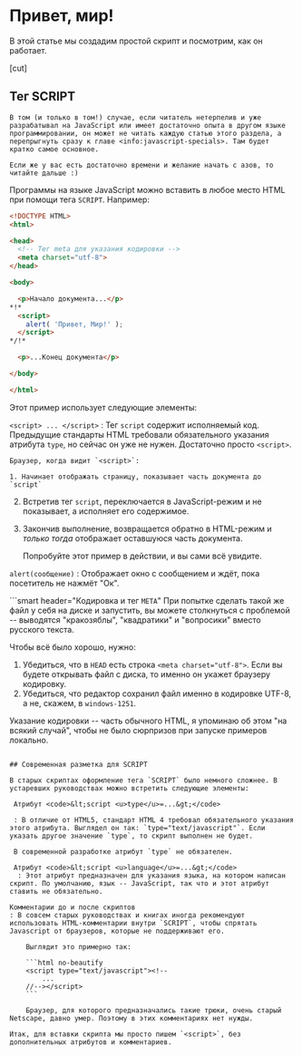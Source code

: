 # Привет, мир!

В этой статье мы создадим простой скрипт и посмотрим, как он работает.

[cut]

## Тег SCRIPT

```smart header="А побыстрее?"
В том (и только в том!) случае, если читатель нетерпелив и уже разрабатывал на JavaScript или имеет достаточно опыта в другом языке программировании, он может не читать каждую статью этого раздела, а перепрыгнуть сразу к главе <info:javascript-specials>. Там будет кратко самое основное.

Если же у вас есть достаточно времени и желание начать с азов, то читайте дальше :)
```

Программы на языке JavaScript можно вставить в любое место HTML при помощи тега `SCRIPT`. Например:

```html run height=100
<!DOCTYPE HTML>
<html>

<head>
  <!-- Тег meta для указания кодировки -->
  <meta charset="utf-8">
</head>

<body>

  <p>Начало документа...</p>
*!*
  <script>
    alert( 'Привет, Мир!' );
  </script>
*/!*

  <p>...Конец документа</p>

</body>

</html>
```

Этот пример использует следующие элементы:

<code>&lt;script&gt; ... &lt;/script&gt;</code>
: Тег `script` содержит исполняемый код. Предыдущие стандарты HTML требовали обязательного указания атрибута `type`, но сейчас он уже не нужен. Достаточно просто `<script>`.

    Браузер, когда видит `<script>`:

    1. Начинает отображать страницу, показывает часть документа до `script`
2. Встретив тег `script`, переключается в JavaScript-режим и не показывает, а исполняет его содержимое.
3. Закончив выполнение, возвращается обратно в HTML-режим и *только тогда* отображает оставшуюся часть документа.

    Попробуйте этот пример в действии, и вы сами всё увидите.

`alert(сообщение)`
: Отображает окно с сообщением и ждёт, пока посетитель не нажмёт "Ок".

```smart header="Кодировка и тег `META`"
При попытке сделать такой же файл у себя на диске и запустить, вы можете столкнуться с проблемой -- выводятся "кракозяблы", "квадратики" и "вопросики" вместо русского текста.

Чтобы всё было хорошо, нужно:

1. Убедиться, что в `HEAD` есть строка `<meta charset="utf-8">`. Если вы будете открывать файл с диска, то именно он укажет браузеру кодировку.
2. Убедиться, что редактор сохранил файл именно в кодировке UTF-8, а не, скажем, в `windows-1251`.

Указание кодировки -- часть обычного HTML, я упоминаю об этом "на всякий случай", чтобы не было сюрпризов при запуске примеров локально.
```

## Современная разметка для SCRIPT

В старых скриптах оформление тега `SCRIPT` было немного сложнее. В устаревших руководствах можно встретить следующие элементы:

 Атрибут <code>&lt;script <u>type</u>=...&gt;</code>

 : В отличие от HTML5, стандарт HTML 4 требовал обязательного указания этого атрибута. Выглядел он так: `type="text/javascript"`. Если указать другое значение `type`, то скрипт выполнен не будет.

 В современной разработке атрибут `type` не обязателен.

 Атрибут <code>&lt;script <u>language</u>=...&gt;</code>
  : Этот атрибут предназначен для указания языка, на котором написан скрипт. По умолчанию, язык -- JavaScript, так что и этот атрибут ставить не обязательно.

Комментарии до и после скриптов
: В совсем старых руководствах и книгах иногда рекомендуют использовать HTML-комментарии внутри `SCRIPT`, чтобы спрятать Javascript от браузеров, которые не поддерживают его.

    Выглядит это примерно так:

    ```html no-beautify
    <script type="text/javascript"><!--
        ...
    //--></script>
    ```

    Браузер, для которого предназначались такие трюки, очень старый Netscape, давно умер. Поэтому в этих комментариях нет нужды.

Итак, для вставки скрипта мы просто пишем `<script>`, без дополнительных атрибутов и комментариев.

